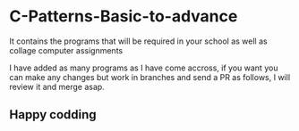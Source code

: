 # C-Patterns-Basic-to-advance
It contains the programs that will be required in your school as well as collage computer assignments

I have added as many programs as I have come accross, if you want you can make any changes but work in branches and send a PR as follows, I will review it 
and merge asap.

## Happy codding 
